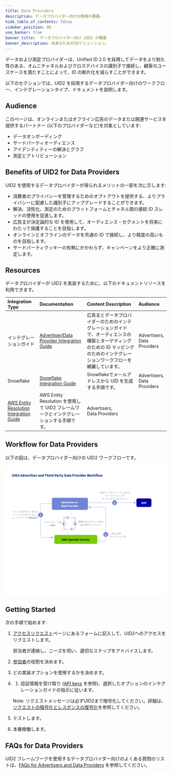 ```yaml
---
title: Data Providers
description: データプロバイダー向けの情報の概要。
hide_table_of_contents: false
sidebar_position: 08
use_banner: true
banner_title:  データプロバイダー向け UID2 の概要
banner_description: 未来のためのIDソリューション。
---
```


データおよび測定プロバイダーは、Unified ID 2.0 を採用してデータをより耐久性のある、オムニチャネルおよびクロスデバイスの識別子で接続し、顧客のユースケースを満たすことによって、ID の断片化を減らすことができます。

以下のセクションでは、UID2 を採用するデータプロバイダー向けのワークフロー、インテグレーションタイプ、ドキュメントを説明します。


## Audience

このページは、オンラインまたはオフライン広告のデータまたは関連サービスを提供するパートナー (以下のプロバイダーなど)を対象としています:
- データオンボーディング
- サードパーティオーディエンス
- アイデンティティーの解決とグラフ
- 測定とアトリビューション

## Benefits of UID2 for Data Providers

UID2 を使用するデータプロバイダーが得られるメリットの一部を次に示します:
- 消費者のプライバシーを管理するためのオプトアウトを提供する、よりプライバシーに配慮した識別子にアップグレードすることができます。
- 解決、活性化、測定のためのプラットフォームとチャネル間の接続 ID スレッドの使用を促進します。
- 広告主が決定論的な ID を使用して、オーディエンス・セグメントを将来にわたって保護することを目指します。
- オンラインとオフラインのデータを共通の ID で接続し、より精度の高いものを目指します。
- サードパーティクッキーの有無にかかわらず、キャンペーンをより正確に測定します。

## Resources

データプロバイダーが UID2 を実装するために、以下のドキュメントリソースを利用できます。

| Integration Type | Documentation | Content Description | Audience |
| :--- | :--- | :--- | :--- |
| インテグレーションガイド | [Advertiser/Data Provider Integration Guide](../guides/advertiser-dataprovider-guide.md) | 広告主とデータプロバイダーのためのインテグレーションガイドで、オーディエンスの構築とターゲティングのための ID マッピングのためのインテグレーションワークフローを網羅しています。 | Advertisers,<br/>Data Providers |
| Snowflake | [Snowflake Integration Guide](../guides/snowflake_integration.md) | Snowflakeでメールアドレスから UID を生成する手順です。 | Advertisers,<br/>Data Providers |
| [AWS Entity Resolution Integration Guide](../guides/integration-aws-entity-resolution.md) | AWS Entity Resolution を使用して UID2 フレームワークとインテグレーションする手順です。 | Advertisers,<br/>Data Providers |

## Workflow for Data Providers

以下の図は、データプロバイダー向けの UID2 ワークフローです。

![Data Provider Workflow](../workflows/images/UID2AdvertiserAndThirdPartyDataProviderWorkflow.jpg)

## Getting Started

次の手順で始めます:

1. [アクセスリクエスト](/request-access)ページにあるフォームに記入して、UID2へのアクセスをリクエストします。

   担当者が連絡し、ニーズを伺い、適切なステップをアドバイスします。
1. [参加者](../intro.md#participants)の役割を決めます。
1. どの実装オプションを使用するかを決めます。
1. 1. 認証情報を受け取り ([API keys](../getting-started/gs-api-keys.md) を参照)、選択したオプションのインテグレーションガイドの指示に従います。

    Note: リクエストメッセージは必ずUID2まで暗号化してください。詳細は、[リクエストの暗号化とレスポンスの復号化](../getting-started/gs-encryption-decryption.md)を参照してください。
1. テストします。
1. 本番稼働します。

## FAQs for Data Providers

UID2 フレームワークを使用するデータプロバイダー向けのよくある質問のリストは、[FAQs for Advertisers and Data Providers](../getting-started/gs-faqs.md#faqs-for-advertisers-and-data-providers) を参照してください。